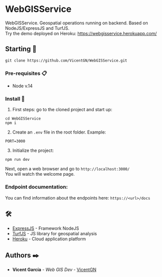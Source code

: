 # WebGISService

WebGISService. Geospatial operations running on backend. Based on NodeJS/ExpressJS and TurfJS.  
Try the demo deployed on Heroku: https://webgisservice.herokuapp.com/
## Starting 🚀

```
git clone https://github.com/VicentGN/WebGISService.git
```


### Pre-requisites 📋

+ Node v.14


### Install 🔧

1. First steps: go to the cloned project and start up:
```
cd WebGISService
npm i
```

2. Create an `.env` file in the root folder. Example:

```
PORT=3000
```

3. Initialize the project:

```
npm run dev
```

Next, open a web browser and go to `http://localhost:3000/`   
You will watch the welcome page. 

### Endpoint documentation:

You can find information about the endpoints here: `https://<url>/docs`

##  🛠️

* [ExpressJS](https://expressjs.com/) - Framework NodeJS
* [TurfJS](http://turfjs.org/) - JS library for geospatial analysis
* [Heroku](https://www.heroku.com) - Cloud application platform

## Authors ✒️

* **Vicent García** - *Web GIS Dev* - [VicentGN](https://github.com/vicentgn)
